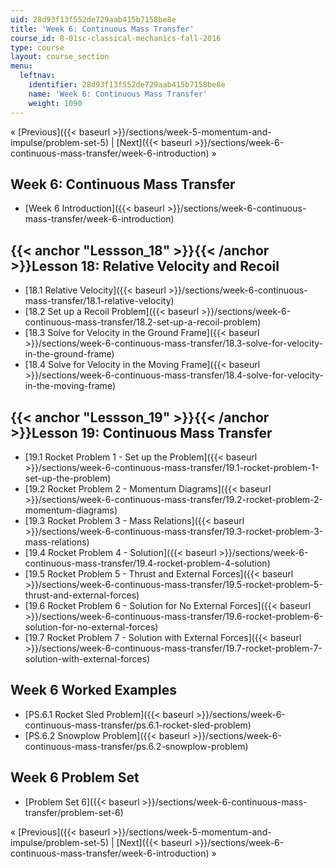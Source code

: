 ```yaml
---
uid: 28d93f13f552de729aab415b7158be8e
title: 'Week 6: Continuous Mass Transfer'
course_id: 8-01sc-classical-mechanics-fall-2016
type: course
layout: course_section
menu:
  leftnav:
    identifier: 28d93f13f552de729aab415b7158be8e
    name: 'Week 6: Continuous Mass Transfer'
    weight: 1090
---
```


« [Previous]({{< baseurl >}}/sections/week-5-momentum-and-impulse/problem-set-5) | [Next]({{< baseurl >}}/sections/week-6-continuous-mass-transfer/week-6-introduction) »

Week 6: Continuous Mass Transfer
--------------------------------

*   [Week 6 Introduction]({{< baseurl >}}/sections/week-6-continuous-mass-transfer/week-6-introduction)

{{< anchor "Lessson_18" >}}{{< /anchor >}}Lesson 18: Relative Velocity and Recoil
---------------------------------------------------------------------------------

*   [18.1 Relative Velocity]({{< baseurl >}}/sections/week-6-continuous-mass-transfer/18.1-relative-velocity)
*   [18.2 Set up a Recoil Problem]({{< baseurl >}}/sections/week-6-continuous-mass-transfer/18.2-set-up-a-recoil-problem)
*   [18.3 Solve for Velocity in the Ground Frame]({{< baseurl >}}/sections/week-6-continuous-mass-transfer/18.3-solve-for-velocity-in-the-ground-frame)
*   [18.4 Solve for Velocity in the Moving Frame]({{< baseurl >}}/sections/week-6-continuous-mass-transfer/18.4-solve-for-velocity-in-the-moving-frame)

{{< anchor "Lessson_19" >}}{{< /anchor >}}Lesson 19: Continuous Mass Transfer
-----------------------------------------------------------------------------

*   [19.1 Rocket Problem 1 - Set up the Problem]({{< baseurl >}}/sections/week-6-continuous-mass-transfer/19.1-rocket-problem-1-set-up-the-problem)
*   [19.2 Rocket Problem 2 - Momentum Diagrams]({{< baseurl >}}/sections/week-6-continuous-mass-transfer/19.2-rocket-problem-2-momentum-diagrams)
*   [19.3 Rocket Problem 3 - Mass Relations]({{< baseurl >}}/sections/week-6-continuous-mass-transfer/19.3-rocket-problem-3-mass-relations)
*   [19.4 Rocket Problem 4 - Solution]({{< baseurl >}}/sections/week-6-continuous-mass-transfer/19.4-rocket-problem-4-solution)
*   [19.5 Rocket Problem 5 - Thrust and External Forces]({{< baseurl >}}/sections/week-6-continuous-mass-transfer/19.5-rocket-problem-5-thrust-and-external-forces)
*   [19.6 Rocket Problem 6 - Solution for No External Forces]({{< baseurl >}}/sections/week-6-continuous-mass-transfer/19.6-rocket-problem-6-solution-for-no-external-forces)
*   [19.7 Rocket Problem 7 - Solution with External Forces]({{< baseurl >}}/sections/week-6-continuous-mass-transfer/19.7-rocket-problem-7-solution-with-external-forces)

Week 6 Worked Examples
----------------------

*   [PS.6.1 Rocket Sled Problem]({{< baseurl >}}/sections/week-6-continuous-mass-transfer/ps.6.1-rocket-sled-problem)
*   [PS.6.2 Snowplow Problem]({{< baseurl >}}/sections/week-6-continuous-mass-transfer/ps.6.2-snowplow-problem)

Week 6 Problem Set
------------------

*   [Problem Set 6]({{< baseurl >}}/sections/week-6-continuous-mass-transfer/problem-set-6)

« [Previous]({{< baseurl >}}/sections/week-5-momentum-and-impulse/problem-set-5) | [Next]({{< baseurl >}}/sections/week-6-continuous-mass-transfer/week-6-introduction) »